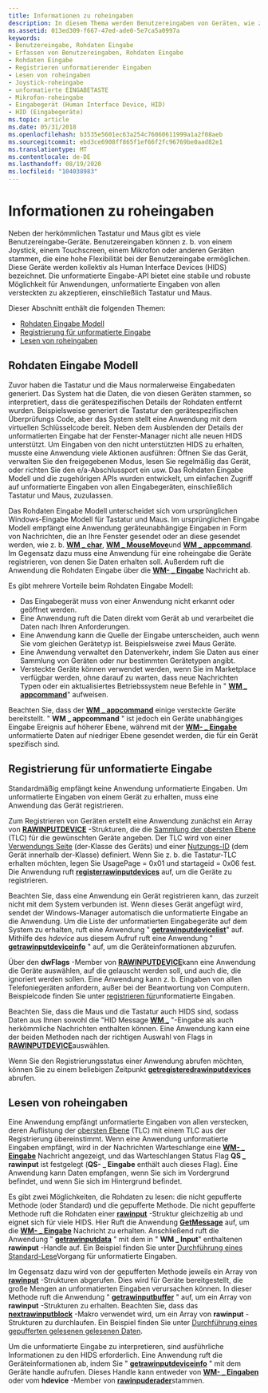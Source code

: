 ```yaml
---
title: Informationen zu roheingaben
description: In diesem Thema werden Benutzereingaben von Geräten, wie z. b. Joysticks, Touchscreens und Mikrofon, erläutert.
ms.assetid: 013ed309-f667-47ed-ade0-5e7ca5a0997a
keywords:
- Benutzereingabe, Rohdaten Eingabe
- Erfassen von Benutzereingaben, Rohdaten Eingabe
- Rohdaten Eingabe
- Registrieren unformatierender Eingaben
- Lesen von roheingaben
- Joystick-roheingabe
- unformatierte EINGABETASTE
- Mikrofon-roheingabe
- Eingabegerät (Human Interface Device, HID)
- HID (Eingabegeräte)
ms.topic: article
ms.date: 05/31/2018
ms.openlocfilehash: b3535e5601ec63a254c76060611999a1a2f08aeb
ms.sourcegitcommit: ebd3ce6908ff865f1ef66f2fc96769be0aad82e1
ms.translationtype: MT
ms.contentlocale: de-DE
ms.lasthandoff: 08/19/2020
ms.locfileid: "104038983"
---
```

# <a name="about-raw-input"></a>Informationen zu roheingaben

Neben der herkömmlichen Tastatur und Maus gibt es viele Benutzereingabe-Geräte. Benutzereingaben können z. b. von einem Joystick, einem Touchscreen, einem Mikrofon oder anderen Geräten stammen, die eine hohe Flexibilität bei der Benutzereingabe ermöglichen. Diese Geräte werden kollektiv als Human Interface Devices (HIDS) bezeichnet. Die unformatierte Eingabe-API bietet eine stabile und robuste Möglichkeit für Anwendungen, unformatierte Eingaben von allen versteckten zu akzeptieren, einschließlich Tastatur und Maus.

Dieser Abschnitt enthält die folgenden Themen:

-   [Rohdaten Eingabe Modell](#raw-input-model)
-   [Registrierung für unformatierte Eingabe](#registration-for-raw-input)
-   [Lesen von roheingaben](#reading-raw-input)

## <a name="raw-input-model"></a>Rohdaten Eingabe Modell

Zuvor haben die Tastatur und die Maus normalerweise Eingabedaten generiert. Das System hat die Daten, die von diesen Geräten stammen, so interpretiert, dass die gerätespezifischen Details der Rohdaten entfernt wurden. Beispielsweise generiert die Tastatur den gerätespezifischen Überprüfungs Code, aber das System stellt eine Anwendung mit dem virtuellen Schlüsselcode bereit. Neben dem Ausblenden der Details der unformatierten Eingabe hat der Fenster-Manager nicht alle neuen HIDS unterstützt. Um Eingaben von den nicht unterstützten HIDS zu erhalten, musste eine Anwendung viele Aktionen ausführen: Öffnen Sie das Gerät, verwalten Sie den freigegebenen Modus, lesen Sie regelmäßig das Gerät, oder richten Sie den e/a-Abschlussport ein usw. Das Rohdaten Eingabe Modell und die zugehörigen APIs wurden entwickelt, um einfachen Zugriff auf unformatierte Eingaben von allen Eingabegeräten, einschließlich Tastatur und Maus, zuzulassen.

Das Rohdaten Eingabe Modell unterscheidet sich vom ursprünglichen Windows-Eingabe Modell für Tastatur und Maus. Im ursprünglichen Eingabe Modell empfängt eine Anwendung geräteunabhängige Eingaben in Form von Nachrichten, die an Ihre Fenster gesendet oder an diese gesendet werden, wie z. b. [**WM \_ char**](wm-char.md), [**WM \_ MouseMove**](wm-mousemove.md)und [**WM \_ appcommand**](wm-appcommand.md). Im Gegensatz dazu muss eine Anwendung für eine roheingabe die Geräte registrieren, von denen Sie Daten erhalten soll. Außerdem ruft die Anwendung die Rohdaten Eingabe über die [**WM- \_ Eingabe**](wm-input.md) Nachricht ab.

Es gibt mehrere Vorteile beim Rohdaten Eingabe Modell:

-   Das Eingabegerät muss von einer Anwendung nicht erkannt oder geöffnet werden.
-   Eine Anwendung ruft die Daten direkt vom Gerät ab und verarbeitet die Daten nach Ihren Anforderungen.
-   Eine Anwendung kann die Quelle der Eingabe unterscheiden, auch wenn Sie vom gleichen Gerätetyp ist. Beispielsweise zwei Maus Geräte.
-   Eine Anwendung verwaltet den Datenverkehr, indem Sie Daten aus einer Sammlung von Geräten oder nur bestimmten Gerätetypen angibt.
-   Versteckte Geräte können verwendet werden, wenn Sie im Marketplace verfügbar werden, ohne darauf zu warten, dass neue Nachrichten Typen oder ein aktualisiertes Betriebssystem neue Befehle in " [**WM \_ appcommand**](wm-appcommand.md)" aufweisen.

Beachten Sie, dass der [**WM \_ appcommand**](wm-appcommand.md) einige versteckte Geräte bereitstellt. " **WM \_ appcommand** " ist jedoch ein Geräte unabhängiges Eingabe Ereignis auf höherer Ebene, während mit der [**WM- \_ Eingabe**](wm-input.md) unformatierte Daten auf niedriger Ebene gesendet werden, die für ein Gerät spezifisch sind.

## <a name="registration-for-raw-input"></a>Registrierung für unformatierte Eingabe

Standardmäßig empfängt keine Anwendung unformatierte Eingaben. Um unformatierte Eingaben von einem Gerät zu erhalten, muss eine Anwendung das Gerät registrieren.

Zum Registrieren von Geräten erstellt eine Anwendung zunächst ein Array von [**RAWINPUTDEVICE**](/windows/win32/api/winuser/ns-winuser-rawinputdevice) -Strukturen, die die [Sammlung der obersten Ebene](/windows-hardware/drivers/hid/top-level-collections) (TLC) für die gewünschten Geräte angeben. Der TLC wird von einer [Verwendungs Seite](/windows-hardware/drivers/hid/hid-usages#usage-page) (der-Klasse des Geräts) und einer [Nutzungs-ID](/windows-hardware/drivers/hid/hid-usages#usage-id) (dem Gerät innerhalb der-Klasse) definiert. Wenn Sie z. b. die Tastatur-TLC erhalten möchten, legen Sie UsagePage = 0x01 und startageid = 0x06 fest. Die Anwendung ruft [**registerrawinputdevices**](/windows/win32/api/winuser/nf-winuser-registerrawinputdevices) auf, um die Geräte zu registrieren.

Beachten Sie, dass eine Anwendung ein Gerät registrieren kann, das zurzeit nicht mit dem System verbunden ist. Wenn dieses Gerät angefügt wird, sendet der Windows-Manager automatisch die unformatierte Eingabe an die Anwendung. Um die Liste der unformatierten Eingabegeräte auf dem System zu erhalten, ruft eine Anwendung " [**getrawinputdevicelist**](/windows/win32/api/winuser/nf-winuser-getrawinputdevicelist)" auf. Mithilfe des *hdevice* aus diesem Aufruf ruft eine Anwendung " [**getrawinputdeviceinfo**](/windows/win32/api/winuser/nf-winuser-getrawinputdeviceinfoa) " auf, um die Geräteinformationen abzurufen.

Über den **dwFlags** -Member von [**RAWINPUTDEVICE**](/windows/win32/api/winuser/ns-winuser-rawinputdevice)kann eine Anwendung die Geräte auswählen, auf die gelauscht werden soll, und auch die, die ignoriert werden sollen. Eine Anwendung kann z. b. Eingaben von allen Telefoniegeräten anfordern, außer bei der Beantwortung von Computern. Beispielcode finden Sie unter [registrieren für](using-raw-input.md)unformatierte Eingaben.

Beachten Sie, dass die Maus und die Tastatur auch HIDS sind, sodass Daten aus Ihnen sowohl die "HID Message [**WM \_**](wm-input.md) "-Eingabe als auch herkömmliche Nachrichten enthalten können. Eine Anwendung kann eine der beiden Methoden nach der richtigen Auswahl von Flags in [**RAWINPUTDEVICE**](/windows/win32/api/winuser/ns-winuser-rawinputdevice)auswählen.

Wenn Sie den Registrierungsstatus einer Anwendung abrufen möchten, können Sie zu einem beliebigen Zeitpunkt [**getregisteredrawinputdevices**](/windows/win32/api/winuser/nf-winuser-getregisteredrawinputdevices) abrufen.

## <a name="reading-raw-input"></a>Lesen von roheingaben

Eine Anwendung empfängt unformatierte Eingaben von allen verstecken, deren Auflistung der [obersten Ebene](/windows-hardware/drivers/hid/top-level-collections) (TLC) mit einem TLC aus der Registrierung übereinstimmt. Wenn eine Anwendung unformatierte Eingaben empfängt, wird in der Nachrichten Warteschlange eine [**WM- \_ Eingabe**](wm-input.md) Nachricht angezeigt, und das Warteschlangen Status Flag **QS \_ rawinput** ist festgelegt (**QS- \_ Eingabe** enthält auch dieses Flag). Eine Anwendung kann Daten empfangen, wenn Sie sich im Vordergrund befindet, und wenn Sie sich im Hintergrund befindet.

Es gibt zwei Möglichkeiten, die Rohdaten zu lesen: die nicht gepufferte Methode (oder Standard) und die gepufferte Methode. Die nicht gepufferte Methode ruft die Rohdaten einer [**rawinput**](/windows/win32/api/winuser/ns-winuser-rawinput) -Struktur gleichzeitig ab und eignet sich für viele HIDS. Hier Ruft die Anwendung [**GetMessage**](/windows/desktop/api/winuser/nf-winuser-getmessage) auf, um die [**WM- \_ Eingabe**](wm-input.md) Nachricht zu erhalten. Anschließend ruft die Anwendung " [**getrawinputdata**](/windows/win32/api/winuser/nf-winuser-getrawinputdata) " mit dem in " **WM \_ Input**" enthaltenen **rawinput** -Handle auf. Ein Beispiel finden Sie unter [Durchführung eines Standard-Lese](using-raw-input.md)Vorgang für unformatierte Eingaben.

Im Gegensatz dazu wird von der gepufferten Methode jeweils ein Array von [**rawinput**](/windows/win32/api/winuser/ns-winuser-rawinput) -Strukturen abgerufen. Dies wird für Geräte bereitgestellt, die große Mengen an unformatierten Eingaben verursachen können. In dieser Methode ruft die Anwendung " [**getrawinputbuffer**](/windows/win32/api/winuser/nf-winuser-getrawinputbuffer) " auf, um ein Array von **rawinput** -Strukturen zu erhalten. Beachten Sie, dass das [**nextrawinputblock**](/windows/win32/api/winuser/nf-winuser-nextrawinputblock) -Makro verwendet wird, um ein Array von **rawinput** -Strukturen zu durchlaufen. Ein Beispiel finden Sie unter [Durchführung eines gepufferten gelesenen gelesenen Daten](using-raw-input.md).

Um die unformatierte Eingabe zu interpretieren, sind ausführliche Informationen zu den HIDS erforderlich. Eine Anwendung ruft die Geräteinformationen ab, indem Sie " [**getrawinputdeviceinfo**](/windows/win32/api/winuser/nf-winuser-getrawinputdeviceinfoa) " mit dem Geräte handle aufrufen. Dieses Handle kann entweder von [**WM- \_ Eingaben**](wm-input.md) oder vom **hdevice** -Member von [**rawinpuderader**](/windows/win32/api/winuser/ns-winuser-rawinputheader)stammen.